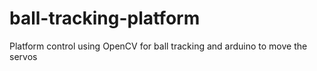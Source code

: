 # ball-tracking-platform
Platform control using OpenCV for ball tracking and arduino to move the servos
